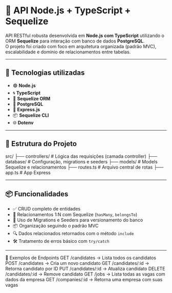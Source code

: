 # 🧠 API Node.js + TypeScript + Sequelize

API RESTful robusta desenvolvida em **Node.js com TypeScript** utilizando o ORM **Sequelize** para interação com banco de dados **PostgreSQL**.  
O projeto foi criado com foco em arquitetura organizada (padrão MVC), escalabilidade e domínio de relacionamentos entre tabelas.

---

## 🚀 Tecnologias utilizadas

- 🟢 **Node.js**
- 🌀 **TypeScript**
- 🔗 **Sequelize ORM**
- 🐘 **PostgreSQL**
- 📁 **Express.js**
- 📦 **Sequelize CLI**
- 🌐 **Dotenv**

---

## 📐 Estrutura do Projeto
src/ ├── controllers/ # Lógica das requisições (camada controller) 
     ├── database/ # Configuração, migrations e seeders 
     ├── models/ # Models Sequelize e relacionamentos 
     ├── routes.ts # Arquivo central de rotas 
     ├── app.ts # App Express


---

## 📦 Funcionalidades

- ✅ CRUD completo de entidades
- 🔗 Relacionamentos 1:N com Sequelize (`hasMany`, `belongsTo`)
- 📄 Uso de Migrations e Seeders para versionamento do banco
- 📦 Organização seguindo o padrão MVC
- 🔍 Dados relacionados retornados com o método `include`
- 🛠️ Tratamento de erros básico com `try/catch`

---


🧪 Exemplos de Endpoints
GET /candidates → Lista todos os candidatos
POST /candidates → Cria um novo candidato
GET /candidates/:id → Retorna candidato por ID
PUT /candidates/:id → Atualiza candidato
DELETE /candidates/:id → Remove candidato
GET /jobs → Lista todas as vagas com dados da empresa
GET /companies/:id → Retorna uma empresa com suas vagas
